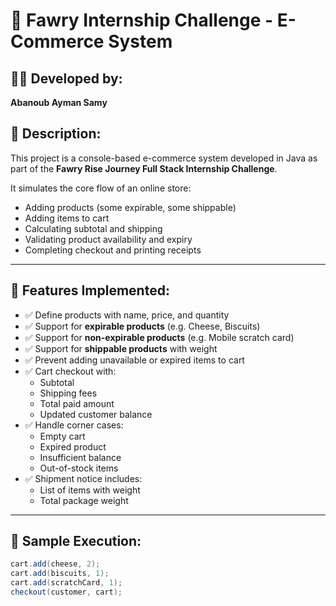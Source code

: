 # 🛒 Fawry Internship Challenge - E-Commerce System

## 👨‍💻 Developed by:
**Abanoub Ayman Samy**

## 📌 Description:
This project is a console-based e-commerce system developed in Java as part of the **Fawry Rise Journey Full Stack Internship Challenge**.

It simulates the core flow of an online store:
- Adding products (some expirable, some shippable)
- Adding items to cart
- Calculating subtotal and shipping
- Validating product availability and expiry
- Completing checkout and printing receipts

---

## 🚀 Features Implemented:

- ✅ Define products with name, price, and quantity
- ✅ Support for **expirable products** (e.g. Cheese, Biscuits)
- ✅ Support for **non-expirable products** (e.g. Mobile scratch card)
- ✅ Support for **shippable products** with weight
- ✅ Prevent adding unavailable or expired items to cart
- ✅ Cart checkout with:
  - Subtotal
  - Shipping fees
  - Total paid amount
  - Updated customer balance
- ✅ Handle corner cases:
  - Empty cart
  - Expired product
  - Insufficient balance
  - Out-of-stock items
- ✅ Shipment notice includes:
  - List of items with weight
  - Total package weight

---

## 🧪 Sample Execution:

```java
cart.add(cheese, 2);
cart.add(biscuits, 1);
cart.add(scratchCard, 1);
checkout(customer, cart);
